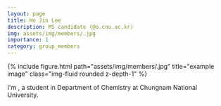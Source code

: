 ```yaml
---
layout: page
title: Ho Jin Lee
description: MS candidate (@o.cnu.ac.kr)
img: assets/img/members/.jpg
importance: 1
category: group_members
---
```



<div class="row">
    <div class="col-sm mt-3 mt-md-0">
        {% include figure.html path="assets/img/members/.jpg" title="example image" class="img-fluid rounded z-depth-1" %}
    </div>
</div>

I'm , a student in Department of Chemistry at Chungnam National University.
